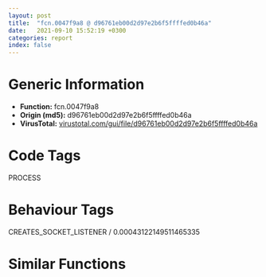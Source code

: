 ```yaml
---
layout: post
title:  "fcn.0047f9a8 @ d96761eb00d2d97e2b6f5ffffed0b46a"
date:   2021-09-10 15:52:19 +0300
categories: report
index: false
---
```


# Generic Information
- **Function:** fcn.0047f9a8
- **Origin (md5):** d96761eb00d2d97e2b6f5ffffed0b46a
- **VirusTotal:** [virustotal.com/gui/file/d96761eb00d2d97e2b6f5ffffed0b46a][virustotal_ref]

# Code Tags
<span class="tag" id="PROCESS">PROCESS</span>


# Behaviour Tags
<span class="bhv-tag" id="CREATES_SOCKET_LISTENER">CREATES_SOCKET_LISTENER / 0.00043122149511465335</span>

# Similar Functions
<script type="text/javascript" src="https://www.gstatic.com/charts/loader.js"></script>
<script type="text/javascript">

    google.charts.load('current', {'packages':['corechart']});
    google.charts.setOnLoadCallback(drawChart);

    function drawChart() {
    var data = new google.visualization.DataTable();
        data.addColumn('number', 'X');
        data.addColumn('number', 'Y');
        data.addColumn({type: 'string', role: 'tooltip', 'p': {'html': true}});
        data.addColumn({'type': 'string', 'role': 'style'});
        
        data.addRows([
    [0, 0, '<b><a href="/report/fcn.0047f9a8@d96761eb00d2d97e2b6f5ffffed0b46a">fcn.0047f9a8</a><br>@d96761eb00d2d97e2b6f5ffffed0b46a</b><br>', 'point { fill-color: #e0440e; }'],

        ]);

    var options = {
        title: 'Similarity Plot',
        legend: 'none',
        colors: ['#dedbd9', '#e6693e', '#ec8f6e', '#f3b49f', '#f6c7b6'],
        tooltip: {isHtml: true, trigger: 'both'},
        explorer: {
        actions: ["dragToZoom", "rightClickToReset"],
        },
        chartArea: {
        width: '80%',
        height: '80%'
        },
        width: '100%',
        height: '100%'
    };

    var chart = new google.visualization.ScatterChart(document.getElementById('chart_div'));

    chart.draw(data, options);
    }
    
</script>


<div id="chart_div" style="width: 100%px; height: 100%;"></div>

# Disassembled Code
{% highlight nasm %}

push ebp
mov ebp, esp
and esp, 0xfffffff8
sub esp, 0xac
push ebx
push esi
push edi
push 0x44
pop esi
push esi
xor ebx, ebx
lea eax, [esp+0x74]
mov edi, ecx
push ebx
push eax
mov dword[esp+0x3c], edi
call fcn.00423020
xor eax, eax
mov dword[esp+0x7c], esi
inc eax
mov dword[esp+0x20], ebx
mov dword[esp+0xa8], eax
add esp, 0xc
mov word[esp+0xa0], ax
mov esi, ebx
mov al, byte[ebp+0xc]
mov dword[esp+0x18], ebx
mov dword[esp+0x10], ebx
mov dword[esp+0x2c], ebx
mov dword[esp+0x28], ebx
mov dword[esp+0x20], ebx
mov ebx, dword[ebp+0x10]
test al, al
je 0x47fa35
mov eax, dword[ebx+4]
mov ecx, dword[eax+0xc]
call fcn.00409c9c
cmp dword[ebx+8], 7
mov dword[esp+0x2c], eax
jbe 0x47fa6b
mov eax, dword[ebx+4]
mov ecx, dword[eax+0x1c]
call fcn.00409c9c
mov esi, eax
mov eax, dword[ebx+4]
mov ecx, dword[eax+0x1c]
jmp 0x47fa4e
cmp dword[ebx+8], 3
jbe 0x47fa80
mov eax, dword[ebx+4]
mov ecx, dword[eax+0xc]
call fcn.00409c9c
mov esi, eax
mov eax, dword[ebx+4]
mov ecx, dword[eax+0xc]
and esi, 0xffff0000
call fcn.00409c9c
and eax, 0xffff
mov dword[esp+0x28], eax
mov al, byte[ebp+0xc]
test al, al
je 0x47fa80
jmp 0x47fa6e
mov al, byte[ebp+0xc]
cmp dword[ebx+8], 6
jbe 0x47fa7c
mov eax, dword[ebx+4]
mov ecx, dword[eax+0x18]
jmp 0x47fa8e
test al, al
jne 0x47fa9b
push 2
pop eax
cmp dword[ebx+8], eax
jbe 0x47fa9b
mov eax, dword[ebx+4]
mov ecx, dword[eax+8]
call fcn.00409c9c
mov word[esp+0xa0], ax
test esi, 0x10000
je 0x47faab
mov dword[esp+0x20], 0x10
mov eax, dword[ebx+4]
mov esi, dword[eax]
mov ecx, esi
call fcn.00409997
mov eax, dword[esi+8]
mov ecx, dword[eax]
call fcn.0041fec6
cmp byte[ebp+0xc], 0
je 0x47fb84
mov ecx, dword[ebx+4]
mov dword[esp+0x14], eax
mov esi, dword[ecx+4]
mov ecx, esi
call fcn.00409997
mov ecx, dword[esi+8]
mov ecx, dword[ecx]
call fcn.0041fec6
mov ecx, dword[ebx+4]
mov dword[esp+0x18], eax
mov esi, dword[ecx+8]
mov ecx, esi
call fcn.00409997
mov ecx, dword[esi+8]
mov ecx, dword[ecx]
call fcn.0041fec6
mov ecx, dword[ebx+4]
mov dword[esp+0x10], eax
mov esi, dword[ecx+0x10]
mov ecx, esi
call fcn.00409997
mov ecx, dword[esi+8]
mov ecx, dword[ecx]
call fcn.0041fec6
cmp dword[ebx+8], 5
mov dword[esp+0x1c], eax
jbe 0x47fb52
mov ecx, dword[ebx+4]
mov esi, dword[ecx+0x14]
mov ecx, esi
call fcn.00409997
mov ecx, dword[esi+8]
mov ecx, dword[ecx]
call fcn.0041fec6
mov esi, eax
test esi, esi
je 0x47fb52
push esi
call fcn.00422e3c
pop ecx
test eax, eax
jne 0x47fbec
mov edi, dword[sym.imp.KERNEL32.dll_GetSystemDirectoryW]
push 0
push 0
call edi
mov esi, eax
xor ecx, ecx
push 2
pop edx
lea eax, [esi+1]
mul edx
seto cl
neg ecx
or ecx, eax
push ecx
call fcn.00420ff6
pop ecx
push esi
mov esi, eax
mov dword[esp+0x28], eax
push esi
call edi
jmp 0x47fbe8
cmp dword[ebx+8], 1
mov dword[esp+0x1c], eax
jbe 0x47fbb6
mov eax, dword[ebx+4]
mov esi, dword[eax+4]
mov ecx, esi
call fcn.00409997
mov eax, dword[esi+8]
mov ecx, dword[eax]
call fcn.0041fec6
mov esi, eax
test esi, esi
je 0x47fbb6
push esi
call fcn.00422e3c
pop ecx
test eax, eax
jne 0x47fc21
mov edi, dword[sym.imp.KERNEL32.dll_GetCurrentDirectoryW]
push 0
push 0
call edi
mov esi, eax
xor ecx, ecx
push 2
pop edx
lea eax, [esi+1]
mul edx
seto cl
neg ecx
or ecx, eax
push ecx
call fcn.00420ff6
pop ecx
push eax
push esi
mov dword[esp+0x2c], eax
call edi
mov esi, dword[esp+0x24]
mov edi, dword[esp+0x30]
cmp byte[ebp+0xc], 0
je 0x47fc21
mov ecx, dword[ebx+4]
push 0x48f910
mov ecx, dword[ecx]
call fcn.00409bf8
mov ecx, dword[ebx+4]
push 0x48f910
mov ecx, dword[ecx+4]
call fcn.00409bf8
mov ecx, dword[ebx+4]
push 0x48f910
mov ecx, dword[ecx+8]
call fcn.00409bf8
mov edx, dword[esp+0x28]
lea ecx, [esp+0x48]
push edx
call fcn.00466c7c
test edx, edx
je 0x47fc8d
call fcn.00467339
cmp eax, 0xffffffff
mov dword[esp+0xac], eax
lea ecx, [esp+0x48]
sete bl
dec bl
and bl, 1
call fcn.00467248
cmp eax, 0xffffffff
mov dword[esp+0xb0], eax
lea ecx, [esp+0x48]
sete bh
dec bh
and bh, bl
call fcn.004672c1
cmp eax, 0xffffffff
mov dword[esp+0xa8], eax
sete bl
dec bl
and bl, bh
je 0x47fc8f
or dword[esp+0x9c], 0x100
jmp 0x47fc8f
xor bl, bl
cmp byte[ebp+0xc], 0
je 0x47fd3f
call fcn.0045881d
test al, al
lea eax, [esp+0x38]
push eax
lea eax, [esp+0x74]
push eax
push esi
push dword[esp+0x2c]
push dword[esp+0x2c]
push ecx
push dword[esp+0x44]
push dword[esp+0x2c]
push dword[esp+0x38]
push dword[esp+0x38]
je 0x47fccd
call fcn.00458858
jmp 0x47fcd2
call fcn.00458af9
push dword[esp+0x14]
mov bh, al
call fcn.00422e3c
pop ecx
mov ecx, dword[esp+0x14]
test eax, eax
je 0x47fced
mov byte[ecx], 0
inc ecx
dec eax
jne 0x47fce6
push dword[esp+0x18]
call fcn.00422e3c
pop ecx
mov ecx, dword[esp+0x18]
test eax, eax
je 0x47fd06
mov byte[ecx], 0
inc ecx
dec eax
jne 0x47fcff
push dword[esp+0x10]
call fcn.00422e3c
pop ecx
mov ecx, dword[esp+0x10]
test eax, eax
je 0x47fd1f
mov byte[ecx], 0
inc ecx
dec eax
jne 0x47fd18
push dword[esp+0x14]
call fcn.0042106c
pop ecx
push dword[esp+0x18]
call fcn.0042106c
pop ecx
push dword[esp+0x10]
call fcn.0042106c
pop ecx
jmp 0x47fd69
lea eax, [esp+0x38]
push eax
lea eax, [esp+0x74]
push eax
push esi
push 0
push dword[esp+0x30]
movzx eax, bl
push eax
push 0
push 0
push dword[esp+0x3c]
push 0
call dword[sym.imp.KERNEL32.dll_CreateProcessW]
test eax, eax
setne bh
push dword[esp+0x1c]
call fcn.0042106c
pop ecx
push esi
call fcn.0042106c
pop ecx
test bh, bh
jne 0x47fdbb
mov eax, dword[edi]
xor ebx, ebx
push ebx
push 1
mov ecx, dword[eax+4]
add ecx, edi
call fcn.00456aa3
push ebx
call dword[sym.imp.KERNEL32.dll_GetLastError]
push eax
mov eax, dword[edi]
mov ecx, dword[eax+4]
add ecx, edi
call fcn.0041ff61
mov esi, dword[ebp+0x14]
mov ecx, esi
call fcn.00409a20
mov dword[esi+0xc], 1
mov dword[esi], ebx
jmp 0x47fe3c
push dword[esp+0x3c]
call dword[sym.imp.KERNEL32.dll_CloseHandle]
test bl, bl
je 0x47fdf3
lea ecx, [esp+0x48]
call fcn.00466eec
mov eax, dword[esp+0x40]
lea ecx, [esp+0x48]
mov dword[esp+0x4c], eax
call fcn.00467534
lea eax, [esp+0x48]
push eax
lea ecx, [edi+0x45c]
call fcn.0047fe8a
cmp byte[ebp+8], 0
je 0x47fe05
mov eax, dword[esp+0x38]
mov dword[edi+0x444], eax
jmp 0x47fe3c
mov eax, dword[esp+0x40]
fild dword[esp+0x40]
test eax, eax
jns 0x47fe17
fadd qword[0x4bbac8]
mov esi, dword[ebp+0x14]
mov ecx, esi
fstp qword[esp+0x30]
call fcn.00409a20
fld qword[esp+0x30]
push dword[esp+0x38]
fstp qword[esi]
mov dword[esi+0xc], 3
call dword[sym.imp.KERNEL32.dll_CloseHandle]
lea ecx, [esp+0x48]
call fcn.00466d16
pop edi
pop esi
xor eax, eax
pop ebx
mov esp, ebp
pop ebp
ret 0x10

{% endhighlight %}

[virustotal_ref]: https://www.virustotal.com/gui/file/d96761eb00d2d97e2b6f5ffffed0b46a